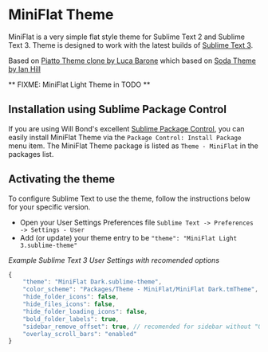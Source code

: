 # MiniFlat Theme

 MiniFlat is a very simple flat style theme for Sublime Text 2 and Sublime Text 3. Theme is designed to work with the latest builds of [Sublime Text 3](http://www.sublimetext.com/3dev).

Based on [Piatto Theme clone by Luca Barone](https://github.com/cloud-walker/piano) which based on [Soda Theme by Ian Hill](https://github.com/buymeasoda/soda-theme)

<!-- TODO: Add screenshots
![MiniFlat Dark Theme]()

![MiniFlat Light Theme]()
-->

** FIXME: MiniFlat Light Theme in TODO **

## Installation using Sublime Package Control

If you are using Will Bond's excellent [Sublime Package Control](http://wbond.net/sublime_packages/package_control), you can easily install MiniFlat Theme via the `Package Control: Install Package` menu item. The MiniFlat Theme package is listed as `Theme - MiniFlat` in the packages list.


## Activating the theme

To configure Sublime Text to use the theme, follow the instructions below for your specific version.

* Open your User Settings Preferences file `Sublime Text -> Preferences -> Settings - User`
* Add (or update) your theme entry to be `"theme": "MiniFlat Light 3.sublime-theme"`

*Example Sublime Text 3 User Settings with recomended options*

```javascript
{
    "theme": "MiniFlat Dark.sublime-theme",
    "color_scheme": "Packages/Theme - MiniFlat/MiniFlat Dark.tmTheme",
    "hide_folder_icons": false,
    "hide_files_icons": false,
    "hide_folder_loading_icons": false,
    "bold_folder_labels": true,
    "sidebar_remove_offset": true, // recomended for sidebar without "Opened Files"
    "overlay_scroll_bars": "enabled"
}
```

